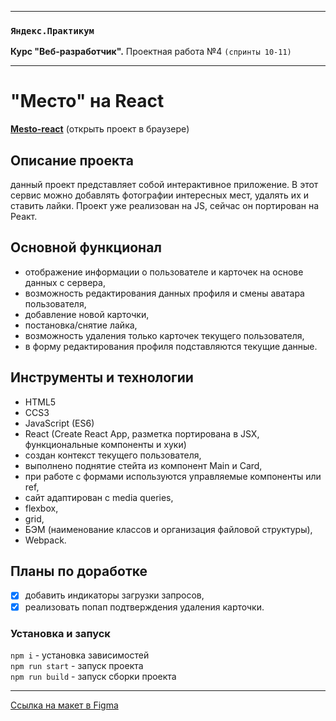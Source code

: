 -----

### `Яндекс.Практикум`
**Курс "Веб-разработчик".** Проектная работа №4 `(спринты 10-11)`

-----

# "Место" на React
[**Mesto-react**](https://aleksandra-shevchenko.github.io/mesto-react/) (открыть проект в браузере)


## Описание проекта
данный проект представляет собой интерактивное приложение. В этот сервис можно добавлять фотографии интересных мест, удалять их и ставить лайки.
Проект уже реализован на JS, сейчас он портирован на Реакт.

## Основной функционал
* отображение информации о пользователе и карточек на основе данных с сервера,
* возможность редактирования данных профиля и смены аватара пользователя,
* добавление новой карточки,
* постановка/снятие лайка,
* возможность удаления только карточек текущего пользователя,
* в форму редактирования профиля подставляются текущие данные.

## Инструменты и технологии
* HTML5
* CCS3
* JavaScript (ES6)
* React (Create React App, разметка портирована в JSX, функциональные компоненты и хуки)
* создан контекст текущего пользователя,
* выполнено поднятие стейта из компонент Main и Card,
* при работе с формами используются управляемые компоненты или ref,
* сайт адаптирован c media queries,
* flexbox,
* grid,
* БЭМ (наименование классов и организация файловой структуры),
* Webpack.

## Планы по доработке
- [X] добавить индикаторы загрузки запросов,
- [X] реализовать попап подтверждения удаления карточки.

### Установка и запуск
`npm i` - установка зависимостей  
`npm run start` - запуск проекта  
`npm run build` - запуск сборки проекта  

--------------
[Ссылка на макет в Figma](https://www.figma.com/file/StZjf8HnoeLdiXS7dYrLAh/JavaScript.-Sprint-4)
